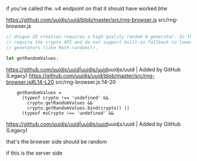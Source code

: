 if you've called the .v4 endpoint on that
it should have worked btw

https://github.com/uuidjs/uuid/blob/master/src/rng-browser.js
src/rng-browser.js

```javascript
// Unique ID creation requires a high quality random # generator. In the browser we therefore
// require the crypto API and do not support built-in fallback to lower quality random number
// generators (like Math.random()).

let getRandomValues;
```

<https://github.com/uuidjs/uuid|uuidjs/uuid>uuidjs/uuid | Added by GitHub (Legacy)
https://github.com/uuidjs/uuid/blob/master/src/rng-browser.js#L14-L20
src/rng-browser.js:14-20

```
    getRandomValues =
      (typeof crypto !== 'undefined' &&
        crypto.getRandomValues &&
        crypto.getRandomValues.bind(crypto)) ||
      (typeof msCrypto !== 'undefined' &&
```

<https://github.com/uuidjs/uuid|uuidjs/uuid>uuidjs/uuid | Added by GitHub (Legacy)

that's the browser side
should be random

if this is the server side
